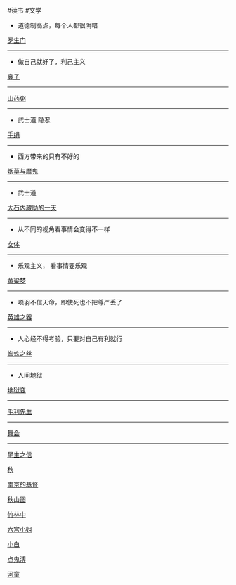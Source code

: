#读书 #文学
-   道德制高点，每个人都很阴暗

[罗生门](https://www.notion.so/c6a2e4a9251f46d3bb78a6fcb5a199b0)

---

-   做自己就好了，利己主义

[鼻子](https://www.notion.so/81608a16c47b4e358751f80624ebaaff)

---

[山药粥](https://www.notion.so/50e584cdef464432912261595b51b02f)

---

-   武士道 隐忍

[手绢](https://www.notion.so/4b9ccc81f11943619f1c95ff9b1c182b)

---

-   西方带来的只有不好的

[烟草与魔鬼](https://www.notion.so/aefcac69c88e462888ac983de663c9b7)

---

-   武士道

[大石内藏助的一天](https://www.notion.so/09388ae93ef24f06ba9a747788848c21)

---

-   从不同的视角看事情会变得不一样

[女体](https://www.notion.so/3cb7336d74ca4f4caafb209a09ddc557)

---

-   乐观主义， 看事情要乐观

[黄粱梦](https://www.notion.so/8b71a88d76e746298c3d9915a3616f8e)

---

-   项羽不信天命，即使死也不把尊严丢了

[英雄之器](https://www.notion.so/7102f3315dec487ea21c8d285313a1de)

---

-   人心经不得考验，只要对自己有利就行

[蜘蛛之丝](https://www.notion.so/7d3258b522e849aa98a2d4d453a73005)

---

-   人间地狱

[地狱变](https://www.notion.so/49c87a60c61b4451837ce3394688dfe9)

---

[毛利先生](https://www.notion.so/a45ce23aa4ec46cabeb3ae737f59decb)

---

[舞会](https://www.notion.so/27869c0055ac490491c481cf1a213475)

---

[尾生之信](https://www.notion.so/6b2003768527468ebf75cdde4ead9926)

[秋](https://www.notion.so/dd9a83e802c44cb5a712f2756afb5abf)

[南京的基督](https://www.notion.so/021fe4e51c344bc78361fce6be1634d6)

[秋山图](https://www.notion.so/2d18b779cea04fd4a82603fddafe150a)

[竹林中](https://www.notion.so/b2e2689fb5124397a348616dfaf94741)

[六宫小姐](https://www.notion.so/cbf7b156a0a44c60bcb99bc91086e290)

[小白](https://www.notion.so/dfd5cd32d9224acf97259b7da3d75607)

[点鬼溥](https://www.notion.so/2c2b874caa5c4531a5ce79bc9ada08b1)

[河童](https://www.notion.so/7e32daea7b9349eb9a5863192d07c7b5)